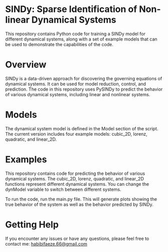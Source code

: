 # SINDy: Sparse Identification of Non-linear Dynamical Systems

This repository contains Python code for training a SINDy model for different dynamical systems, along with a set of example models that can be used to demonstrate the capabilities of the code.

# Overview
SINDy is a data-driven approach for discovering the governing equations of dynamical systems. It can be used for model reduction, control, and prediction. The code in this repository uses PySINDy to predict the behavior of various dynamical systems, including linear and nonlinear systems.

# Models
The dynamical system model is defined in the Model section of the script. The current version includes four example models: cubic_2D, lorenz, quadratic, and linear_2D.

# Examples
This repository contains code for predicting the behavior of various dynamical systems. The cubic_2D, lorenz, quadratic, and linear_2D functions represent different dynamical systems. You can change the dynModel variable to switch between different systems.

To run the code, run the main.py file. This will generate plots showing the true behavior of the system as well as the behavior predicted by SINDy.

# Getting Help
If you encounter any issues or have any questions, please feel free to contact me: habibifaeze.66@gmail.com
